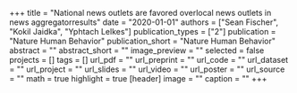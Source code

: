 +++
title = "National news outlets are favored overlocal news outlets in news aggregatorresults"
date = "2020-01-01"
authors = ["Sean Fischer", "Kokil Jaidka", "Yphtach Lelkes"]
publication_types = ["2"]
publication = "Nature Human Behavior"
publication_short = "Nature Human Behavior"
abstract = ""
abstract_short = ""
image_preview = ""
selected = false
projects = []
tags = []
url_pdf = ""
url_preprint = ""
url_code = ""
url_dataset = ""
url_project = ""
url_slides = ""
url_video = ""
url_poster = ""
url_source = ""
math = true
highlight = true
[header]
image = ""
caption = ""
+++

